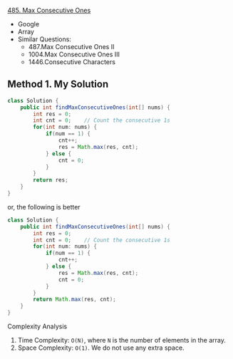 [485. Max Consecutive Ones](https://leetcode.com/problems/max-consecutive-ones/)

* Google
* Array
* Similar Questions:
    * 487.Max Consecutive Ones II
    * 1004.Max Consecutive Ones III
    * 1446.Consecutive Characters
    

## Method 1. My Solution
```java
class Solution {
    public int findMaxConsecutiveOnes(int[] nums) {
        int res = 0;
        int cnt = 0;    // Count the consecutive 1s
        for(int num: nums) {
            if(num == 1) {
                cnt++;  
                res = Math.max(res, cnt);
            } else {
                cnt = 0;
            }
        }
        return res;
    }
}
```

or, the following is better 

```java
class Solution {
    public int findMaxConsecutiveOnes(int[] nums) {
        int res = 0;
        int cnt = 0;    // Count the consecutive 1s
        for(int num: nums) {
            if(num == 1) {
                cnt++;  
            } else {
                res = Math.max(res, cnt);
                cnt = 0;
            }
        }
        return Math.max(res, cnt);
    }
}
```

Complexity Analysis
1. Time Complexity: `O(N)`, where `N` is the number of elements in the array.
2. Space Complexity: `O(1)`. We do not use any extra space.


